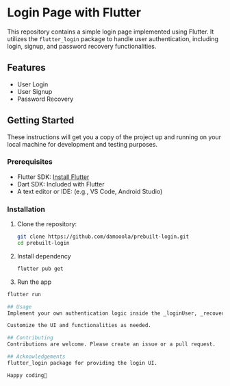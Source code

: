 # Login Page with Flutter

This repository contains a simple login page implemented using Flutter. It utilizes the `flutter_login` package to handle user authentication, including login, signup, and password recovery functionalities.

## Features

- User Login
- User Signup
- Password Recovery

## Getting Started

These instructions will get you a copy of the project up and running on your local machine for development and testing purposes.

### Prerequisites

- Flutter SDK: [Install Flutter](https://flutter.dev/docs/get-started/install)
- Dart SDK: Included with Flutter
- A text editor or IDE: (e.g., VS Code, Android Studio)

### Installation

1. Clone the repository:

   ```bash
   git clone https://github.com/damooola/prebuilt-login.git
   cd prebuilt-login

2. Install dependency

     ```bash
     flutter pub get
3. Run the app

  ```bash
  flutter run

## Usage
Implement your own authentication logic inside the _loginUser, _recoverPassword, and _signUpUser methods.

Customize the UI and functionalities as needed.

## Contributing
Contributions are welcome. Please create an issue or a pull request.

## Acknowledgements
flutter_login package for providing the login UI.

Happy coding🚀

